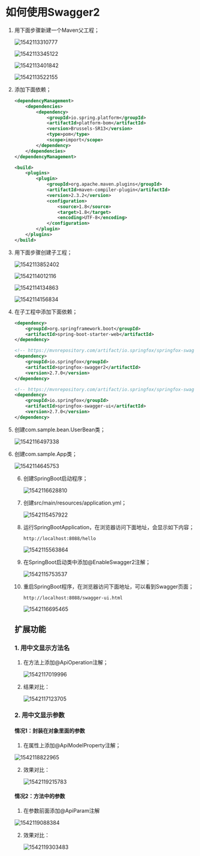 # 如何使用Swagger2

1. 用下面步骤新建一个Maven父工程；

   ![1542113310777](C:\Users\llei\AppData\Roaming\Typora\typora-user-images\1542113310777.png)

   ![1542113345122](C:\Users\llei\AppData\Roaming\Typora\typora-user-images\1542113345122.png)

   ![1542113401842](C:\Users\llei\AppData\Roaming\Typora\typora-user-images\1542113401842.png)

   ![1542113522155](C:\Users\llei\AppData\Roaming\Typora\typora-user-images\1542113522155.png)

2. 添加下面依赖；

   ``` xml
   <dependencyManagement>
       <dependencies>
           <dependency>
               <groupId>io.spring.platform</groupId>
               <artifactId>platform-bom</artifactId>
               <version>Brussels-SR13</version>
               <type>pom</type>
               <scope>import</scope>
           </dependency>
       </dependencies>
   </dependencyManagement>
   
   <build>
       <plugins>
           <plugin>
               <groupId>org.apache.maven.plugins</groupId>
               <artifactId>maven-compiler-plugin</artifactId>
               <version>2.3.2</version>
               <configuration>
                   <source>1.8</source>
                   <target>1.8</target>
                   <encoding>UTF-8</encoding>
               </configuration>
           </plugin>
       </plugins>
   </build>
   ```

3. 用下面步骤创建子工程；

   ![1542113852402](C:\Users\llei\AppData\Roaming\Typora\typora-user-images\1542113852402.png)

   ![1542114012116](C:\Users\llei\AppData\Roaming\Typora\typora-user-images\1542114012116.png)

   ![1542114134863](C:\Users\llei\AppData\Roaming\Typora\typora-user-images\1542114134863.png)

   ![1542114156834](C:\Users\llei\AppData\Roaming\Typora\typora-user-images\1542114156834.png)

4. 在子工程中添加下面依赖；

   ``` xml
   <dependency>
       <groupId>org.springframework.boot</groupId>
       <artifactId>spring-boot-starter-web</artifactId>
   </dependency>
   
   <!-- https://mvnrepository.com/artifact/io.springfox/springfox-swagger2 -->
   <dependency>
       <groupId>io.springfox</groupId>
       <artifactId>springfox-swagger2</artifactId>
       <version>2.7.0</version>
   </dependency>
   
   <!-- https://mvnrepository.com/artifact/io.springfox/springfox-swagger-ui -->
   <dependency>
       <groupId>io.springfox</groupId>
       <artifactId>springfox-swagger-ui</artifactId>
       <version>2.7.0</version>
   </dependency>
   ```

5. 创建com.sample.bean.UserBean类；

   ![1542116497338](C:\Users\llei\AppData\Roaming\Typora\typora-user-images\1542116497338.png)

6. 创建com.sample.App类；

   ![1542114645753](C:\Users\llei\AppData\Roaming\Typora\typora-user-images\1542114645753.png)

   6. 创建SpringBoot启动程序；

      ![1542116628810](C:\Users\llei\AppData\Roaming\Typora\typora-user-images\1542116628810.png)

   7. 创建src/main/resources/application.yml；

      ![1542115457922](C:\Users\llei\AppData\Roaming\Typora\typora-user-images\1542115457922.png)

   8. 运行SpringBootApplication，在浏览器访问下面地址，会显示如下内容；

      ``` http
      http://localhost:8088/hello
      ```



      ![1542115563864](C:\Users\llei\AppData\Roaming\Typora\typora-user-images\1542115563864.png)

   9. 在SpringBoot启动类中添加@EnableSwagger2注解；

      ![1542115753537](C:\Users\llei\AppData\Roaming\Typora\typora-user-images\1542115753537.png)

   10. 重启SpringBoot程序，在浏览器访问下面地址，可以看到Swagger页面；

       ``` http
       http://localhost:8088/swagger-ui.html
       ```

       ![1542116695465](C:\Users\llei\AppData\Roaming\Typora\typora-user-images\1542116695465.png)

   ## 扩展功能

   ### 1. 用中文显示方法名

   1. 在方法上添加@ApiOperation注解；

      ![1542117019996](C:\Users\llei\AppData\Roaming\Typora\typora-user-images\1542117019996.png)

   2. 结果对比：

      ![1542117123705](C:\Users\llei\AppData\Roaming\Typora\typora-user-images\1542117123705.png)

   ### 2. 用中文显示参数

   #### 情况1：封装在对象里面的参数 

   1. 在属性上添加@ApiModelProperty注解；

   ![1542118822965](C:\Users\llei\AppData\Roaming\Typora\typora-user-images\1542118822965.png)

   2. 效果对比：

      ![1542119215783](C:\Users\llei\AppData\Roaming\Typora\typora-user-images\1542119215783.png)

   #### 情况2：方法中的参数

   1. 在参数前面添加@ApiParam注解

   ![1542119088384](C:\Users\llei\AppData\Roaming\Typora\typora-user-images\1542119088384.png)

   2. 效果对比：

      ![1542119303483](C:\Users\llei\AppData\Roaming\Typora\typora-user-images\1542119303483.png)
